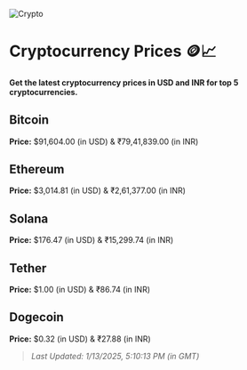 
![Crypto](https://www.techguide.com.au/wp-content/uploads/2020/11/crypto3.jpeg)

# Cryptocurrency Prices 🪙📈

#### Get the latest cryptocurrency prices in USD and INR for top 5 cryptocurrencies.

## Bitcoin

**Price:** $91,604.00 (in USD) & ₹79,41,839.00 (in INR)

## Ethereum

**Price:** $3,014.81 (in USD) & ₹2,61,377.00 (in INR)

## Solana

**Price:** $176.47 (in USD) & ₹15,299.74 (in INR)

## Tether

**Price:** $1.00 (in USD) & ₹86.74 (in INR)

## Dogecoin

**Price:** $0.32 (in USD) & ₹27.88 (in INR)

> _Last Updated: 1/13/2025, 5:10:13 PM (in GMT)_
